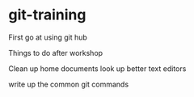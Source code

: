# git-training
First go at using git hub


Things to do after workshop

Clean up home documents
look up better text editors 

write up the common git commands

